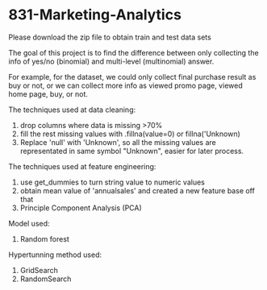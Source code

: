 # 831-Marketing-Analytics

Please download the zip file to obtain train and test data sets

The goal of this project is to find the difference between only collecting the info of yes/no (binomial) and multi-level (multinomial) answer.

For example, for the dataset, we could only collect final purchase result as buy or not, or we can collect more info as viewed promo page, viewed home page, buy, or not.


The techniques used at data cleaning:
1. drop columns where data is missing >70%
2. fill the rest missing values with .fillna(value=0) or fillna('Unknown)
3. Replace 'null' with 'Unknown', so all the missing values are representated in same symbol "Unknown", easier for later process. 

The techniques used at feature engineering:
1. use get_dummies to turn string value to numeric values
2. obtain mean value of 'annualsales' and created a new feature base off that
3. Principle Component Analysis (PCA)

Model used:
1. Random forest

Hypertunning method used:
1. GridSearch
2. RandomSearch
